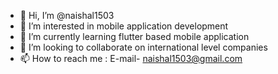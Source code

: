 - 👋 Hi, I’m @naishal1503
- 👀 I’m interested in mobile application development
- 🌱 I’m currently learning flutter based mobile application
- 💞️ I’m looking to collaborate on international level companies
- 📫 How to reach me : E-mail- naishal1503@gmail.com

<!---
naishal1503/naishal1503 is a ✨ special ✨ repository because its `README.md` (this file) appears on your GitHub profile.
You can click the Preview link to take a look at your changes.
--->
